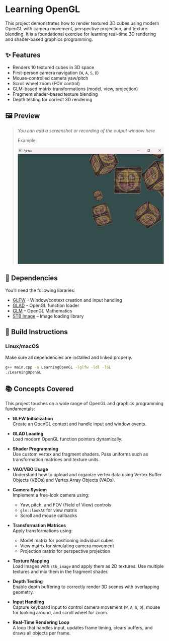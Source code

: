 # Learning OpenGL

This project demonstrates how to render textured 3D cubes using modern OpenGL with camera movement, perspective projection, and texture blending. It is a foundational exercise for learning real-time 3D rendering and shader-based graphics programming.

## ✨ Features

- Renders 10 textured cubes in 3D space
- First-person camera navigation (`W`, `A`, `S`, `D`)
- Mouse-controlled camera yaw/pitch
- Scroll wheel zoom (FOV control)
- GLM-based matrix transformations (model, view, projection)
- Fragment shader-based texture blending
- Depth testing for correct 3D rendering

## 🖼 Preview

> *You can add a screenshot or recording of the output window here*
>
> Example:
>
> ![preview](example.png)


## 🧰 Dependencies

You’ll need the following libraries:

- [GLFW](https://www.glfw.org/) – Window/context creation and input handling
- [GLAD](https://glad.dav1d.de/) – OpenGL function loader
- [GLM](https://github.com/g-truc/glm) – OpenGL Mathematics
- [STB Image](https://github.com/nothings/stb) – Image loading library

## 🔧 Build Instructions

### Linux/macOS

Make sure all dependencies are installed and linked properly.

```bash
g++ main.cpp -o LearningOpenGL -lglfw -ldl -lGL
./LearningOpenGL
```
## 📚 Concepts Covered

This project touches on a wide range of OpenGL and graphics programming fundamentals:

- **GLFW Initialization**  
  Create an OpenGL context and handle input and window events.

- **GLAD Loading**  
  Load modern OpenGL function pointers dynamically.

- **Shader Programming**  
  Use custom vertex and fragment shaders. Pass uniforms such as transformation matrices and texture units.

- **VAO/VBO Usage**  
  Understand how to upload and organize vertex data using Vertex Buffer Objects (VBOs) and Vertex Array Objects (VAOs).

- **Camera System**  
  Implement a free-look camera using:
  - Yaw, pitch, and FOV (Field of View) controls
  - `glm::lookAt` for view matrix
  - Scroll and mouse callbacks

- **Transformation Matrices**  
  Apply transformations using:
  - Model matrix for positioning individual cubes
  - View matrix for simulating camera movement
  - Projection matrix for perspective projection

- **Texture Mapping**  
  Load images with `stb_image` and apply them as 2D textures. Use multiple textures and mix them in the fragment shader.

- **Depth Testing**  
  Enable depth buffering to correctly render 3D scenes with overlapping geometry.

- **Input Handling**  
  Capture keyboard input to control camera movement (`W`, `A`, `S`, `D`), mouse for looking around, and scroll wheel for zoom.

- **Real-Time Rendering Loop**  
  A loop that handles input, updates frame timing, clears buffers, and draws all objects per frame.


